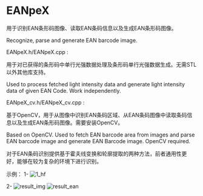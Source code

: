 # EANpeX
用于识别EAN条形码图像、读取EAN条码信息以及生成EAN条形码图像。

Recognize, parse and generate EAN barcode image.

EANpeX.h/EANpeX.cpp :

  用于对已获得的条形码中单行光强数据处理及条形码单行光强数据生成。无需STL以外其他库支持。
  
  Used to process fetched light intensity data and generate light intensity data of given EAN Code. Work independently.
  
EANpeX_cv.h/EANpeX_cv.cpp :

  基于OpenCV，用于从图像中识别EAN条码区域、从EAN条码图像中读取条码信息以及生成EAN条形码图像。需要安装OpenCV。
  
  Based on OpenCV. Used to fetch EAN barcode area from images and parse EAN barcode image and generate EAN Barcode image. OpenCV required.

  对于EAN条码识别提供基于霍夫线变换和轮廓提取的两种方法，前者通用性更好，能够在较为复杂的环境下进行识别。
  
  示例：
  1-
  ![1_hf](https://user-images.githubusercontent.com/47978720/150717345-7ba6d8fd-a29e-4eea-8a2d-22a72d0c62f1.jpg)

  2-
  ![result_img](https://user-images.githubusercontent.com/47978720/150717641-372f2b1c-2115-4b6f-bafd-2d4c3e377bf4.jpg)
  ![result_ean](https://user-images.githubusercontent.com/47978720/150717650-9316f0a5-10e5-47c5-a758-65d1169dc5df.jpg)
